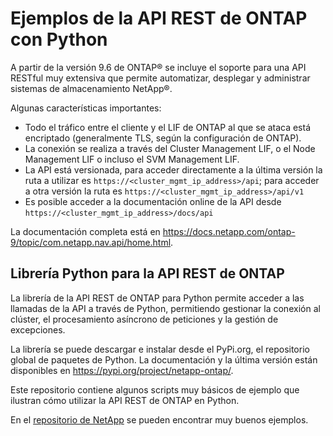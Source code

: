 # Ejemplos de la API REST de ONTAP con Python
A partir de la versión 9.6 de ONTAP® se incluye el soporte para una API RESTful muy extensiva que permite automatizar, desplegar y administrar sistemas de almacenamiento NetApp®.   

Algunas características importantes:
- Todo el tráfico entre el cliente y el LIF de ONTAP al que se ataca está encriptado (generalmente TLS, según la configuración de ONTAP).
- La conexión se realiza a través del Cluster Management LIF, o el Node Management LIF o incluso el SVM Management LIF.
- La API está versionada, para acceder directamente a la última versión la ruta a utilizar es `https://<cluster_mgmt_ip_address>/api`; para acceder a otra versión la ruta es `https://<cluster_mgmt_ip_address>/api/v1`
- Es posible acceder a la documentación online de la API desde `https://<cluster_mgmt_ip_address>/docs/api`  

La documentación completa está en <a href="https://docs.netapp.com/ontap-9/topic/com.netapp.nav.api/home.html" target="_blank">https://docs.netapp.com/ontap-9/topic/com.netapp.nav.api/home.html</a>.

## Librería Python para la API REST de ONTAP
La librería de la API REST de ONTAP para Python permite acceder a las llamadas de la API a través de Python, permitiendo gestionar la conexión al clúster, el procesamiento asíncrono de peticiones y la gestión de excepciones. 

La librería se puede descargar e instalar desde el PyPi.org, el repositorio global de paquetes de Python.
La documentación y la última versión están disponibles en <a href="https://pypi.org/project/netapp-ontap/" target="_blank">https://pypi.org/project/netapp-ontap/</a>.


Este repositorio contiene algunos scripts muy básicos de ejemplo que ilustran cómo utilizar la API REST de ONTAP en Python. 

En el <a href="https://github.com/NetApp/ontap-rest-python" target="_blank">repositorio de NetApp</a> se pueden encontrar muy buenos ejemplos.

